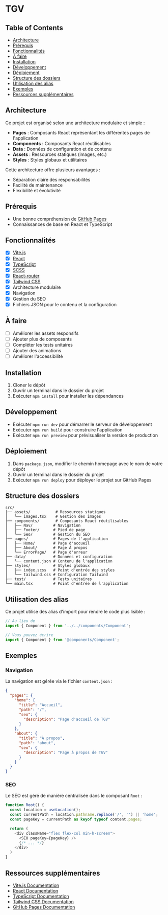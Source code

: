 # TGV

## Table of Contents

- [Architecture](#architecture)
- [Prérequis](#prérequis)
- [Fonctionnalités](#fonctionnalités)
- [À faire](#à-faire)
- [Installation](#installation)
- [Développement](#développement)
- [Déploiement](#déploiement)
- [Structure des dossiers](#structure-des-dossiers)
- [Utilisation des alias](#utilisation-des-alias)
- [Exemples](#exemples)
- [Ressources supplémentaires](#ressources-supplémentaires)

## Architecture

Ce projet est organisé selon une architecture modulaire et simple :

- **Pages** : Composants React représentant les différentes pages de l'application
- **Components** : Composants React réutilisables
- **Data** : Données de configuration et de contenu
- **Assets** : Ressources statiques (images, etc.)
- **Styles** : Styles globaux et utilitaires

Cette architecture offre plusieurs avantages :
- Séparation claire des responsabilités
- Facilité de maintenance
- Flexibilité et évolutivité

## Prérequis

- Une bonne compréhension de [GitHub Pages](https://docs.github.com/fr/pages)
- Connaissances de base en React et TypeScript

## Fonctionnalités

- [x] [Vite.js](https://vitejs.dev/)
- [x] [React](https://react.dev/)
- [x] [TypeScript](https://www.typescriptlang.org/)
- [x] [SCSS](https://sass-lang.com/)
- [x] [React-router](https://reactrouter.com/)
- [x] [Tailwind CSS](https://tailwindcss.com/)
- [x] Architecture modulaire
- [x] Navigation
- [x] Gestion du SEO
- [x] Fichiers JSON pour le contenu et la configuration

## À faire

- [ ] Améliorer les assets responsifs
- [ ] Ajouter plus de composants
- [ ] Compléter les tests unitaires
- [ ] Ajouter des animations
- [ ] Améliorer l'accessibilité

## Installation

1. Cloner le dépôt
2. Ouvrir un terminal dans le dossier du projet
3. Exécuter `npm install` pour installer les dépendances

## Développement

- Exécuter `npm run dev` pour démarrer le serveur de développement
- Exécuter `npm run build` pour construire l'application
- Exécuter `npm run preview` pour prévisualiser la version de production

## Déploiement

1. Dans `package.json`, modifier le chemin homepage avec le nom de votre dépôt
2. Ouvrir un terminal dans le dossier du projet
3. Exécuter `npm run deploy` pour déployer le projet sur GitHub Pages

## Structure des dossiers

```
src/
├── assets/           # Ressources statiques
│   └── images.tsx    # Gestion des images
├── components/       # Composants React réutilisables
│   ├── Nav/         # Navigation
│   ├── Footer/      # Pied de page
│   └── Seo/         # Gestion du SEO
├── pages/           # Pages de l'application
│   ├── Home/        # Page d'accueil
│   ├── About/       # Page À propos
│   └── ErrorPage/   # Page d'erreur
├── data/            # Données et configuration
│   └── content.json # Contenu de l'application
├── styles/          # Styles globaux
│   ├── index.scss   # Point d'entrée des styles
│   └── tailwind.css # Configuration Tailwind
├── test/            # Tests unitaires
└── main.tsx         # Point d'entrée de l'application
```

## Utilisation des alias

Ce projet utilise des alias d'import pour rendre le code plus lisible :

```typescript
// Au lieu de
import { Component } from '../../components/Component';

// Vous pouvez écrire
import { Component } from '@components/Component';
```

## Exemples

### Navigation

La navigation est gérée via le fichier `content.json` :

```json
{
  "pages": {
    "home": {
      "title": "Accueil",
      "path": "/",
      "seo": {
        "description": "Page d'accueil de TGV"
      }
    },
    "about": {
      "title": "À propos",
      "path": "about",
      "seo": {
        "description": "Page à propos de TGV"
      }
    }
  }
}
```

### SEO

Le SEO est géré de manière centralisée dans le composant `Root` :

```typescript
function Root() {
  const location = useLocation();
  const currentPath = location.pathname.replace('/', '') || 'home';
  const pageKey = currentPath as keyof typeof content.pages;

  return (
    <div className="flex flex-col min-h-screen">
      <SEO pageKey={pageKey} />
      {/* ... */}
    </div>
  )
}
```

## Ressources supplémentaires

- [Vite.js Documentation](https://vitejs.dev/guide/)
- [React Documentation](https://react.dev/learn)
- [TypeScript Documentation](https://www.typescriptlang.org/docs/)
- [Tailwind CSS Documentation](https://tailwindcss.com/docs)
- [GitHub Pages Documentation](https://docs.github.com/fr/pages)
